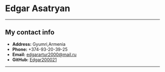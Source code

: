 # Edgar Asatryan

---

## My contact info

- **Address:** Gyumri,Armenia
- **Phone:** +374-93-20-39-25
- **Email:** [edgarartur2000@mail.ru](https://my.mail.ru/mail/edgarartur2000/)
- **GitHub:** [Edgar200021](https://github.com/Edgar200021/rsschool-cv.git)

---

